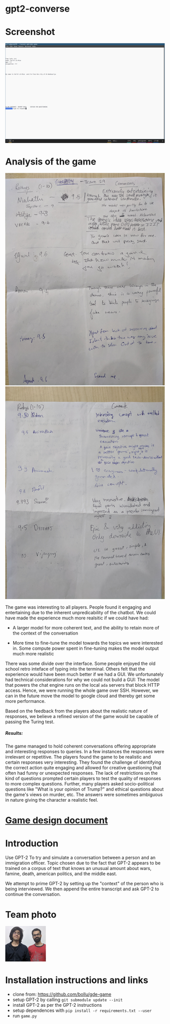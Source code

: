 # gpt2-converse

# Screenshot
![screenshot](./screenshot.png)

# Analysis of the game

![feedback1](./feedback1.jpg)
![feedback2](./feedback2.jpg)

The game was interesting to all players. People found it engaging and 
entertaining due to the inherent unpredicability of the chatbot. We could have
made the experience much more realsitic if we could have had:

- A larger model for more coherent text, and the ability to retain more of 
  the context of the conversation

- More time to fine-tune the model towards the topics we were interested in.
  Some compute power spent in fine-tuning makes the model output much more
  realistic

There was some divide over the interface. Some people enjoyed the old school
retro inteface of typing into the terminal. Others felt that the experience
would have been much better if we had a GUI. We unfortunately had technical
considerations for why we could not build a GUI: The model that powers the
chat engine runs on the local `ada` servers that block HTTP access. Hence,
we were running the whole game over SSH. However, we can in the future move
the model to google cloud and thereby get some more performance.

Based on the feedback from the players about the realistic nature of responses,
we believe a refined version of the game would be capable of passing the Turing
test. 

##### Results:

The game managed to hold coherent conversations offering appropriate and interesting
responses to queries. In a few instances the responses were irrelevant or repetitive.
The players found the game to be realistic and certain responses very interesting.
They found the challenge of identifying the correct action quite engaging and allowed
for creative questioning that often had funny or unexpected responses. The lack of
restrictions on the kind of questions prompted certain players to test the quality of
responses to more complex questions. Further, many players asked socio-political
questions like "What is your opinion of Trump?" and ethical questions about the game's
views on murder, etc. The answers were sometimes ambiguous in nature giving the
character a realistic feel. 

# [Game design document](./Game-design-document.docx)

# Introduction

Use GPT-2 To try and simulate a conversation between a person and an immigration officer.
Topic chosen due to the fact that GPT-2 appears to be trained on a corpus of text that knows an
unusual amount about wars, famine, death, american politics, and the middle east.

We attempt to prime GPT-2 by setting up the "context" of the person who is being interviewed.
We then append the entire transcript and ask GPT-2 to continue the conversation.

# Team photo
<img src="team-photo.jpg" width="128">



# Installation instructions and links
- clone from: https://github.com/bollu/gde-game
- setup GPT-2 by calling `git submodule update --init`
- install GPT-2  as per the GPT-2 instructions
- setup dependences with `pip install -r requirements.txt --user`
- run `game.py`

